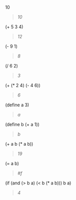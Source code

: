 10 

> *10*

(+ 5 3 4)

> *12*

(- 9 1)

> *8*

(/ 6 2)

> *3*

(+ (* 2 4) (- 4 6))

> *6*

(define a 3)

> *a*

(define b (+ a 1))

> *b*

(+ a b (* a b))

> *19*

(= a b)

> *#f*

(if (and (> b a) (< b (* a b)))
    b
    a)
    
> *4*
    
